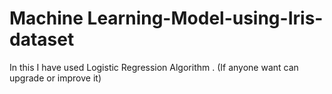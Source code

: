 # Machine Learning-Model-using-Iris-dataset
In this I have used Logistic Regression Algorithm .
(If anyone want can upgrade or improve it) 
